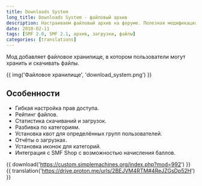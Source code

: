 ```yaml
---
title: Downloads System
long_title: Downloads System - файловый архив
description: Настраиваем файловый архив на форуме. Полезная модификация.
date: 2010-02-11
tags: [SMF 2.0, SMF 2.1, архив, загрузки, файлы]
categories: [translations]
---
```


Мод добавляет файловое хранилище, в котором пользователи могут хранить и скачивать файлы.

<!-- more -->

{{ img('Файловое хранилище', 'download_system.png') }}

## Особенности

* Гибкая настройка прав доступа.
* Рейтинг файлов.
* Статистика скачиваний и загрузок.
* Разбивка по категориям.
* Установка квот для определённых групп пользователей.
* Отчёты о загрузках.
* Установка иконок для категорий.
* Интеграция с SMF Shop с возможностью начисления баллов.

{{ download('https://custom.simplemachines.org/index.php?mod=992') }}
{{ translation('https://drive.proton.me/urls/2BEJVM4RTM#4ReJZGsDp52H') }}
